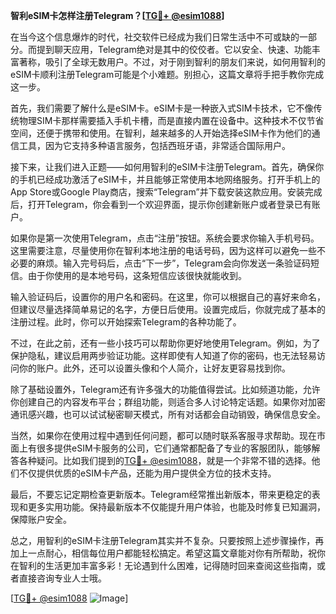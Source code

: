 **智利eSIM卡怎样注册Telegram？[[TG💪+ @esim1088](https://t.me/s/esim1088)]**

在当今这个信息爆炸的时代，社交软件已经成为我们日常生活中不可或缺的一部分。而提到聊天应用，Telegram绝对是其中的佼佼者。它以安全、快速、功能丰富著称，吸引了全球无数用户。不过，对于刚到智利的朋友们来说，如何用智利的eSIM卡顺利注册Telegram可能是个小难题。别担心，这篇文章将手把手教你完成这一步。

首先，我们需要了解什么是eSIM卡。eSIM卡是一种嵌入式SIM卡技术，它不像传统物理SIM卡那样需要插入手机卡槽，而是直接内置在设备中。这种技术不仅节省空间，还便于携带和使用。在智利，越来越多的人开始选择eSIM卡作为他们的通信工具，因为它支持多种语言服务，包括西班牙语，非常适合国际用户。

接下来，让我们进入正题——如何用智利的eSIM卡注册Telegram。首先，确保你的手机已经成功激活了eSIM卡，并且能够正常使用本地网络服务。打开手机上的App Store或Google Play商店，搜索“Telegram”并下载安装这款应用。安装完成后，打开Telegram，你会看到一个欢迎界面，提示你创建新账户或者登录已有账户。

如果你是第一次使用Telegram，点击“注册”按钮。系统会要求你输入手机号码。这里需要注意，尽量使用你在智利本地注册的电话号码，因为这样可以避免一些不必要的麻烦。输入完号码后，点击“下一步”，Telegram会向你发送一条验证码短信。由于你使用的是本地号码，这条短信应该很快就能收到。

输入验证码后，设置你的用户名和密码。在这里，你可以根据自己的喜好来命名，但建议尽量选择简单易记的名字，方便日后使用。设置完成后，你就完成了基本的注册过程。此时，你可以开始探索Telegram的各种功能了。

不过，在此之前，还有一些小技巧可以帮助你更好地使用Telegram。例如，为了保护隐私，建议启用两步验证功能。这样即使有人知道了你的密码，也无法轻易访问你的账户。此外，还可以设置头像和个人简介，让好友更容易找到你。

除了基础设置外，Telegram还有许多强大的功能值得尝试。比如频道功能，允许你创建自己的内容发布平台；群组功能，则适合多人讨论特定话题。如果你对加密通讯感兴趣，也可以试试秘密聊天模式，所有对话都会自动销毁，确保信息安全。

当然，如果你在使用过程中遇到任何问题，都可以随时联系客服寻求帮助。现在市面上有很多提供eSIM卡服务的公司，它们通常都配备了专业的客服团队，能够解答各种疑问。比如我们提到的[TG💪+ @esim1088](https://t.me/s/esim1088)，就是一个非常不错的选择。他们不仅提供优质的eSIM卡产品，还能为用户提供全方位的技术支持。

最后，不要忘记定期检查更新版本。Telegram经常推出新版本，带来更稳定的表现和更多实用功能。保持最新版本不仅能提升用户体验，也能及时修复已知漏洞，保障账户安全。

总之，用智利的eSIM卡注册Telegram其实并不复杂。只要按照上述步骤操作，再加上一点耐心，相信每位用户都能轻松搞定。希望这篇文章能对你有所帮助，祝你在智利的生活更加丰富多彩！无论遇到什么困难，记得随时回来查阅这些指南，或者直接咨询专业人士哦。

[[TG💪+ @esim1088](https://t.me/s/esim1088) ![Image](https://i.postimg.cc/4NQfJmqS/Snipaste-2025-05-13-00-14-12.png)]